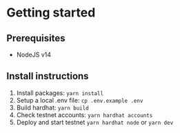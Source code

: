 # Getting started

## Prerequisites

- NodeJS v14

## Install instructions

1. Install packages: `yarn install`
2. Setup a local .env file: `cp .env.example .env`
3. Build hardhat: `yarn build`
4. Check testnet accounts: `yarn hardhat accounts`
5. Deploy and start testnet `yarn hardhat node` or `yarn dev`
